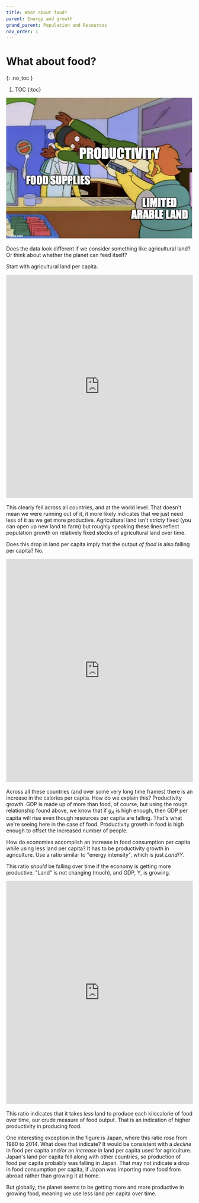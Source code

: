 ```yaml
---
title: What about food?
parent: Energy and growth
grand_parent: Population and Resources
nav_order: 1
---
```


# What about food?
{: .no_toc }

1. TOC 
{:toc}

![Meme](meme_food.png)

Does the data look different if we consider something like agricultural land? Or think about whether the planet can feed itself? 

Start with agricultural land per capita. 

<iframe src="https://ourworldindata.org/grapher/agricultural-area-per-capita?country=OWID_WRL~USA~GBR~KOR~NGA~IND~JPN~CHN" loading="lazy" style="width: 100%; height: 600px; border: 0px none;"></iframe>

This clearly fell across all countries, and at the world level. That doesn't mean we were running out of it, it more likely indicates that we just need less of it as we get more productive. Agricultural land isn't stricty fixed (you can open up new land to farm) but roughly speaking these lines reflect population growth on relatively fixed stocks of agricultural land over time.

Does this drop in land per capita imply that the output *of food* is also falling per capita? No. 

<iframe src="https://ourworldindata.org/grapher/daily-per-capita-caloric-supply?tab=chart&country=CHN~IND~NGA~JPN~KOR~GBR~USA" loading="lazy" style="width: 100%; height: 600px; border: 0px none;"></iframe>

Across all these countries (and over some very long time frames) there is an increase in the calories per capita. How do we explain this? Productivity growth. GDP is made up of more than food, of course, but using the rough relationship found above, we know that if $g_A$ is high enough, then GDP per capita will rise even though resources per capita are falling. That's what we're seeing here in the case of food. Productivity growth in food is high enough to offset the increased number of people. 

How do economies accomplish an increase in food consumption per capita while using less land per capita? It has to be productivity growth in agriculture. Use a ratio similar to "energy intensity", which is just $Land/Y$.

This ratio *should* be falling over time if the economy is getting more productive. "Land" is not changing (much), and GDP, Y, is growing.

<iframe src="https://ourworldindata.org/grapher/arable-land-pin?country=OWID_WRL~JPN~China%2C%20mainland~IND~NGA~KOR~USA~GBR" loading="lazy" style="width: 100%; height: 600px; border: 0px none;"></iframe>

This ratio indicates that it takes *less* land to produce each kilocalorie of food over time, our crude measure of food output. That is an indication of higher productivity in producing food. 

One interesting exception in the figure is Japan, where this ratio *rose* from 1980 to 2014. What does that indicate? It would be consistent with a *decline* in food per capita and/or an *increase* in land per capita used for agriculture. Japan's land per capita fell along with other countries, so production of food per capita probably was falling in Japan. That may not indicate a drop in food consumption per capita, if Japan was importing more food from abroad rather than growing it at home. 

But globally, the planet seems to be getting more and more productive in growing food, meaning we use less land per capita over time. 